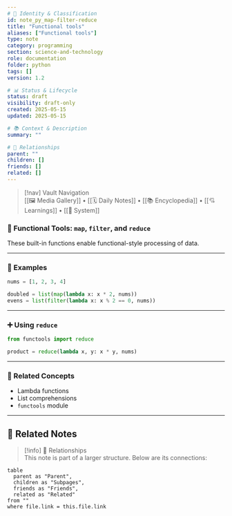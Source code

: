 ```yaml
---
# 📄 Identity & Classification
id: note_py_map-filter-reduce
title: "Functional tools"
aliases: ["Functional tools"]
type: note
category: programming
section: science-and-technology
role: documentation
folder: python
tags: []
version: 1.2

# 📊 Status & Lifecycle
status: draft
visibility: draft-only
created: 2025-05-15
updated: 2025-05-15

# 📚 Context & Description
summary: ""

# 🧱 Relationships
parent: ""
children: []
friends: []
related: []
---
```



> [!nav] Vault Navigation  
> [[🖼 Media Gallery]] • [[🗓 Daily Notes]] • [[📚 Encyclopedia]] • [[💘 Learnings]] • [[🧠 System]]

### 🔀 Functional Tools: `map`, `filter`, and `reduce`

These built-in functions enable functional-style processing of data.

---

### 🧪 Examples

```python
nums = [1, 2, 3, 4]

doubled = list(map(lambda x: x * 2, nums))
evens = list(filter(lambda x: x % 2 == 0, nums))
```

---

### ➕ Using `reduce`

```python
from functools import reduce

product = reduce(lambda x, y: x * y, nums)
```

---

### 🔗 Related Concepts

- Lambda functions
- List comprehensions
- `functools` module


---

## 🔗 Related Notes

> [!info] 🧠 Relationships  
> This note is part of a larger structure. Below are its connections:

```dataview
table
  parent as "Parent",
  children as "Subpages",
  friends as "Friends",
  related as "Related"
from ""
where file.link = this.file.link
```

